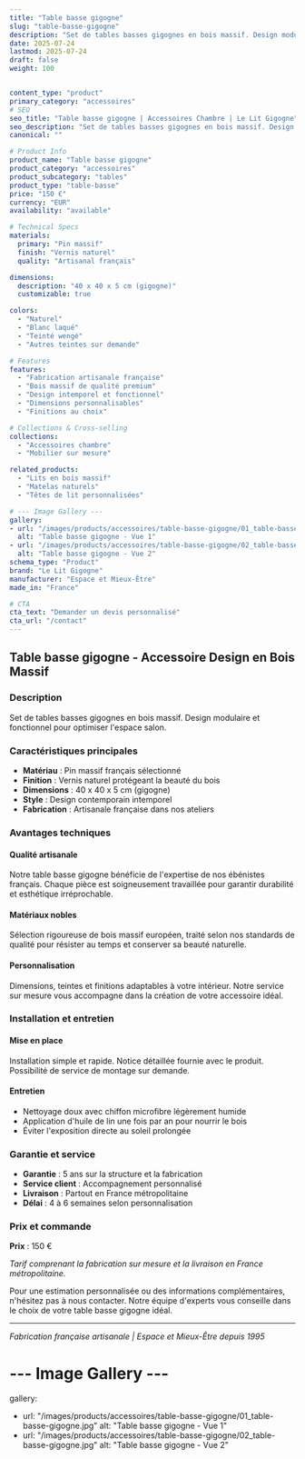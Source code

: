 ```yaml
---
title: "Table basse gigogne"
slug: "table-basse-gigogne"
description: "Set de tables basses gigognes en bois massif. Design modulaire et fonctionnel pour optimiser l'espace salon."
date: 2025-07-24
lastmod: 2025-07-24
draft: false
weight: 100


content_type: "product"
primary_category: "accessoires"
# SEO
seo_title: "Table basse gigogne | Accessoires Chambre | Le Lit Gigogne"
seo_description: "Set de tables basses gigognes en bois massif. Design modulaire et fonctionnel pour optimiser l'espace salon."
canonical: ""

# Product Info
product_name: "Table basse gigogne"
product_category: "accessoires"
product_subcategory: "tables"
product_type: "table-basse"
price: "150 €"
currency: "EUR"
availability: "available"

# Technical Specs
materials:
  primary: "Pin massif"
  finish: "Vernis naturel"
  quality: "Artisanal français"

dimensions:
  description: "40 x 40 x 5 cm (gigogne)"
  customizable: true

colors:
  - "Naturel"
  - "Blanc laqué" 
  - "Teinté wengé"
  - "Autres teintes sur demande"

# Features
features:
  - "Fabrication artisanale française"
  - "Bois massif de qualité premium"  
  - "Design intemporel et fonctionnel"
  - "Dimensions personnalisables"
  - "Finitions au choix"

# Collections & Cross-selling
collections:
  - "Accessoires chambre"
  - "Mobilier sur mesure"

related_products:
  - "Lits en bois massif"
  - "Matelas naturels"
  - "Têtes de lit personnalisées"

# --- Image Gallery ---
gallery:
- url: "/images/products/accessoires/table-basse-gigogne/01_table-basse-gigogne.jpg"
  alt: "Table basse gigogne - Vue 1"
- url: "/images/products/accessoires/table-basse-gigogne/02_table-basse-gigogne.jpg"
  alt: "Table basse gigogne - Vue 2"
schema_type: "Product"
brand: "Le Lit Gigogne"
manufacturer: "Espace et Mieux-Être"
made_in: "France"

# CTA
cta_text: "Demander un devis personnalisé"
cta_url: "/contact"
---
```


## Table basse gigogne - Accessoire Design en Bois Massif

### Description

Set de tables basses gigognes en bois massif. Design modulaire et fonctionnel pour optimiser l'espace salon.

### Caractéristiques principales

- **Matériau** : Pin massif français sélectionné
- **Finition** : Vernis naturel protégeant la beauté du bois
- **Dimensions** : 40 x 40 x 5 cm (gigogne)
- **Style** : Design contemporain intemporel
- **Fabrication** : Artisanale française dans nos ateliers

### Avantages techniques

#### Qualité artisanale
Notre table basse gigogne bénéficie de l'expertise de nos ébénistes français. Chaque pièce est soigneusement travaillée pour garantir durabilité et esthétique irréprochable.

#### Matériaux nobles
Sélection rigoureuse de bois massif européen, traité selon nos standards de qualité pour résister au temps et conserver sa beauté naturelle.

#### Personnalisation
Dimensions, teintes et finitions adaptables à votre intérieur. Notre service sur mesure vous accompagne dans la création de votre accessoire idéal.

### Installation et entretien

#### Mise en place
Installation simple et rapide. Notice détaillée fournie avec le produit. Possibilité de service de montage sur demande.

#### Entretien
- Nettoyage doux avec chiffon microfibre légèrement humide
- Application d'huile de lin une fois par an pour nourrir le bois
- Éviter l'exposition directe au soleil prolongée

### Garantie et service

- **Garantie** : 5 ans sur la structure et la fabrication
- **Service client** : Accompagnement personnalisé
- **Livraison** : Partout en France métropolitaine
- **Délai** : 4 à 6 semaines selon personnalisation

### Prix et commande

**Prix** : 150 €

*Tarif comprenant la fabrication sur mesure et la livraison en France métropolitaine.*

Pour une estimation personnalisée ou des informations complémentaires, n'hésitez pas à nous contacter. Notre équipe d'experts vous conseille dans le choix de votre table basse gigogne idéal.

---

*Fabrication française artisanale | Espace et Mieux-Être depuis 1995*


# --- Image Gallery ---
gallery:
- url: "/images/products/accessoires/table-basse-gigogne/01_table-basse-gigogne.jpg"
  alt: "Table basse gigogne - Vue 1"
- url: "/images/products/accessoires/table-basse-gigogne/02_table-basse-gigogne.jpg"
  alt: "Table basse gigogne - Vue 2"

